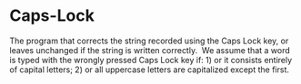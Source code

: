 # Caps-Lock
The program that corrects the string recorded using the Caps Lock key, or leaves unchanged if the string is written correctly.  We assume that a word is typed with the wrongly pressed Caps Lock key if: 1) or it consists entirely of capital letters; 2) or all uppercase letters are capitalized except the first.
